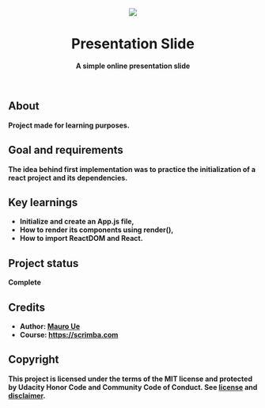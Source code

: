<div align="center"><img src="https://i.imgur.com/mpZUyO0.png"></div>
<h1 align="center">Presentation Slide</h1>
<p align="center"><strong>A simple online presentation slide</p>
<br/>

<h2>About</h2>
Project made for learning purposes.

<h2>Goal and requirements</h2>

The idea behind first implementation was to practice the initialization of a react project and its dependencies.

<h2>Key learnings</h2>

- Initialize and create an App.js file,
- How to render its components using render(),
- How to import ReactDOM and React. 

[//]: # ( If project has been improved after submission, here is a good place to specify it.)

<h2>Project status</h2>

Complete

<h2>Credits</h2>

- Author: <a href="https://twitter.com/mauroue" target="_blank">Mauro Ue</a>
- Course: https://scrimba.com

<h2>Copyright</h2>
This project is licensed under the terms of the MIT license and protected by Udacity Honor Code and Community Code of Conduct. See <a href="LICENSE.md">license</a> and <a href="LICENSE.DISCLAIMER.md">disclaimer</a>.
